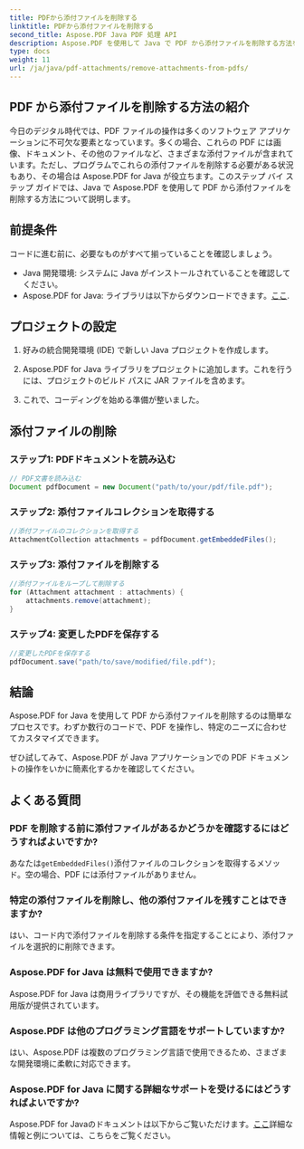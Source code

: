 ```yaml
---
title: PDFから添付ファイルを削除する
linktitle: PDFから添付ファイルを削除する
second_title: Aspose.PDF Java PDF 処理 API
description: Aspose.PDF を使用して Java で PDF から添付ファイルを削除する方法を学びます。PDF 操作のステップバイステップ ガイドとコード。
type: docs
weight: 11
url: /ja/java/pdf-attachments/remove-attachments-from-pdfs/
---
```


## PDF から添付ファイルを削除する方法の紹介

今日のデジタル時代では、PDF ファイルの操作は多くのソフトウェア アプリケーションに不可欠な要素となっています。多くの場合、これらの PDF には画像、ドキュメント、その他のファイルなど、さまざまな添付ファイルが含まれています。ただし、プログラムでこれらの添付ファイルを削除する必要がある状況もあり、その場合は Aspose.PDF for Java が役立ちます。このステップ バイ ステップ ガイドでは、Java で Aspose.PDF を使用して PDF から添付ファイルを削除する方法について説明します。

## 前提条件

コードに進む前に、必要なものがすべて揃っていることを確認しましょう。

- Java 開発環境: システムに Java がインストールされていることを確認してください。
-  Aspose.PDF for Java: ライブラリは以下からダウンロードできます。[ここ](https://releases.aspose.com/pdf/java/).

## プロジェクトの設定

1. 好みの統合開発環境 (IDE) で新しい Java プロジェクトを作成します。

2. Aspose.PDF for Java ライブラリをプロジェクトに追加します。これを行うには、プロジェクトのビルド パスに JAR ファイルを含めます。

3. これで、コーディングを始める準備が整いました。

## 添付ファイルの削除

### ステップ1: PDFドキュメントを読み込む

```java
// PDF文書を読み込む
Document pdfDocument = new Document("path/to/your/pdf/file.pdf");
```

### ステップ2: 添付ファイルコレクションを取得する

```java
//添付ファイルのコレクションを取得する
AttachmentCollection attachments = pdfDocument.getEmbeddedFiles();
```

### ステップ3: 添付ファイルを削除する

```java
//添付ファイルをループして削除する
for (Attachment attachment : attachments) {
    attachments.remove(attachment);
}
```

### ステップ4: 変更したPDFを保存する

```java
//変更したPDFを保存する
pdfDocument.save("path/to/save/modified/file.pdf");
```

## 結論

Aspose.PDF for Java を使用して PDF から添付ファイルを削除するのは簡単なプロセスです。わずか数行のコードで、PDF を操作し、特定のニーズに合わせてカスタマイズできます。

ぜひ試してみて、Aspose.PDF が Java アプリケーションでの PDF ドキュメントの操作をいかに簡素化するかを確認してください。

## よくある質問

### PDF を削除する前に添付ファイルがあるかどうかを確認するにはどうすればよいですか?

あなたは`getEmbeddedFiles()`添付ファイルのコレクションを取得するメソッド。空の場合、PDF には添付ファイルがありません。

### 特定の添付ファイルを削除し、他の添付ファイルを残すことはできますか?

はい、コード内で添付ファイルを削除する条件を指定することにより、添付ファイルを選択的に削除できます。

### Aspose.PDF for Java は無料で使用できますか?

Aspose.PDF for Java は商用ライブラリですが、その機能を評価できる無料試用版が提供されています。

### Aspose.PDF は他のプログラミング言語をサポートしていますか?

はい、Aspose.PDF は複数のプログラミング言語で使用できるため、さまざまな開発環境に柔軟に対応できます。

### Aspose.PDF for Java に関する詳細なサポートを受けるにはどうすればよいですか?

 Aspose.PDF for Javaのドキュメントは以下からご覧いただけます。[ここ](https://reference.aspose.com/pdf/java/)詳細な情報と例については、こちらをご覧ください。